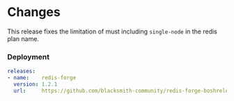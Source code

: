 # Changes

This release fixes the limitation of must including `single-node` in the redis plan name. 

### Deployment

```yaml
releases:
- name:    redis-forge
  version: 1.2.1
  url:     https://github.com/blacksmith-community/redis-forge-boshrelease/releases/download/v1.1.1/redis-forge-1.2.1.tgz
```
